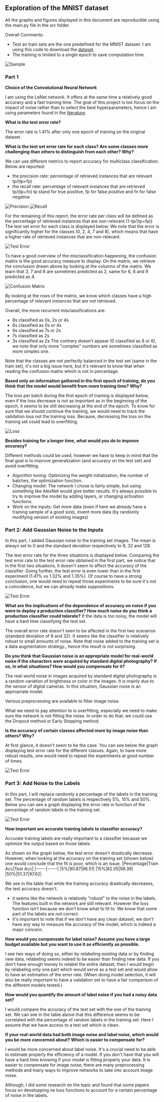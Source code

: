 ## Exploration of the MNIST dataset

All the graphs and figures displayed in this document are reproducible using the main.py file in the src folder.

Overall Comments:
- Test an train sets are the one predefined for the MNIST dataset. I am using this code to download the [dataset](https://github.com/tensorflow/tensorflow/blob/a5d8217c4ed90041bea2616c14a8ddcf11ec8c03/tensorflow/examples/tutorials/mnist/input_data.py).
- The training is limited to a single epoch to save computation time.

![Sample](output/figs/sample_mnist_images.png)

### Part 1

**Choice of the Convolutional Neural Network**

I am using the LeNet network. It offers at the same time a relatively good accuracy and a fast training time. The goal of this project is too focus on the impact of noise rather than to select the best hyperparameters, hence I am using parameters found in the [literature](http://www.pyimagesearch.com/2016/08/01/lenet-convolutional-neural-network-in-python/).

**What is the test error rate?**

The error rate is 1.41% after only one epoch of training on the original dataset.

**What is the test set error rate for each class? Are some classes more challenging than others to distinguish from each other? Why?**

We can use different metrics to report accuracy for multiclass classification. Below are reported:
- the precision rate: percentage of retrieved instances that are relevant tp/(tp+fp)
- the recall rate: percentage of relevant instances that are retrieved tp/(tp+fn)
tp stand for true positive, fp for false positive and fn for false negative

![Precision](output/figs/output_0/precision.png)
![Recall](output/figs/output_0/recall.png)

For the remaining of this report, the error rate per class will be defined as the percentage of retrieved instances that are non-relevant (1-tp/(tp+fp))
The test set error for each class is displayed below. We note that the error is significantly higher for the classes (0, 2, 4, 7 and 8), which means that have a higher rate of retrieved instances that are non-relevant.

![Test Error](output/figs/output_0/test_error.png)

To have a good overview of the misclassification happening, the confusion matrix is the good accuracy measure to display. On the matrix, we retrieve the conclusion drawn above by looking at the columns of the matrix. We learn that 3, 7 and 8 are sometimes predicted as 2, same for 6, 8 and 9 predicted as 4.

![Confusion Matrix](output/figs/output_0/confusion_matrix.png)

By looking at the rows of the matrix, we know which classes have a high percentage of relevant instances that are not retrieved.

Overall, the more recurrent misclassifications are:
- 8s classified as 0s, 2s or 4s
- 6s classified as 0s or 4s
- 9s classified as 7s or 2s
- 7s classified as 2s
- 3s classified as 2s
The contrary doesn't appear (0 classified as 8 or 6), we note that only more "complex" numbers are sometimes classified as more simples one.

Note that the classes are not perfectly balanced in the test set (same in the train set), it's not a big issue here, but it's relevant to know that when reading the confusion matrix which is not in percentage.

**Based only on information gathered in the first epoch of training, do you think that the model would benefit from more training time? Why?**

The loss per batch during the first epoch of training is displayed below, even if the loss decrease is not as important as in the beginning of the epoch, it seems to be still decreasing at the end of the epoch.
To know for sure that we should continue the training, we would need to track the validation loss not the training loss. Because, decreasing the loss on the training set could lead to overfitting.

![Loss](output/figs/output_0/loss_first_epoch.png)

**Besides training for a longer time, what would you do to improve accuracy?**

Different methods could be used, however we have to keep in mind that the final goal is to improve generalization (and accuracy on the test set) and avoid overfitting.
- Algorithm tuning: Optimizing the weight initialization, the number of batches, the optimization function.
- Changing model: The network I chose is fairly simple, but using something like AlexNet would give better results. It's always possible to try to improve the model by adding layers, or changing activation functions.
- Work on the inputs: Get more data (even if here we already have a training sample of a good size), invent more data (by randomly modifying version of existing images)

### Part 2: Add Gaussian Noise to the Inputs

In this part, I added Gaussian noise to the training set images. The mean is always set to 0 and the standard deviation respectively to 8, 32 and 128.

The test error rate for the three situations is displayed below. Comparing the test error rate to the test error rate obtained in the first part, we notice that in the first two situations, it doesn't seem to affect the accuracy of the classifier.
Going further, the test error is even lower than in the first experiment (1.41% vs 1.32% and 1.35%). Of course to have a strong conclusion, one would need to repeat those experiments to be sure it's not a coincidence, but we can already make suppositions.

![Test Error](output/figs/image_noise.png)

**What are the implications of the dependence of accuracy on noise if you were to deploy a production classifier? How much noise do you think a production classifier could tolerate?**
If the data is too noisy, the model will have a hard time classifying the test set.

The overall error rate doesn't seen to be affected in the first two scenarios (standard deviation of 8 and 32). It seems like the classifier is relatively robust to small amounts of noise. Note that noise added to the training set is a data augmentation strategy., hence this result is not surprising.

**Do you think that Gaussian noise is an appropriate model for real-world noise if the characters were acquired by standard digital photography? If so, in what situations? How would you compensate for it?**

The real-world noise in images acquired by standard digital photography is a random variation of brightness or color in the images. It is mainly due to the sensor of digital cameras. In this situation, Gaussian noise is an appropriate model.

Various preprocessing are available to filter image noise.

What we need to pay attention to is overfitting, especially we need to make sure the network is not fitting the noise. In order to do that, we could use the Dropout method or Early Stopping method.

**Is the accuracy of certain classes affected more by image noise than others? Why?**

At first glance, it doesn't seem to be the case. You can see below the graph displaying test error rate for the different classes. Again, to have more robust results, one would need to repeat the experiments at good number of times.

![Test Error](output/figs/output_3/test_error.png)

### Part 3: Add Noise to the Labels

In this part, I will replace randomly a percentage of the labels in the training set. The percentage of random labels is respectively 5%, 15% and 50%.
Below you can see a graph displaying the error rate in function of the percentage of random labels in the training set.

![Test Error](output/fig/label_noise.png)

**How important are accurate training labels to classifier accuracy?**

Accurate training labels are really important to a classifier because we optimize the output based on those labels.

As shown on the graph below, the test error doesn't drastically decrease. However, when looking at the accuracy on the training set (shown below) one would conclude that the fit is poor, which is an issue.
|Percentage|Train Acc|Test Acc|
|-----|-----|
|5%|90.87|98.51|
|15%|82.05|98.39|
|50%|51.37|97.62|

We see in the table that while the training accuracy drastically decreases, the test accuracy doesn't.
- it seems like the network is relatively "robust" to the noise in the labels. The features built in the network are still relevant. However the loss function isn't because we don't know what to fit to. We know that some part of the labels are not correct.
- it's important to note that if we don't have any clean dataset, we don't have any way to measure the accuracy of the model, which is indeed a major concern.

**How would you compensate for label noise? Assume you have a large budget available but you want to use it as efficiently as possible.**

I see two ways of doing so, either by relabeling existing data or by finding new data, relabeling seems indeed to be easier than finding new data.
If you don't have enough money to relabel the entire dataset, then I would begin by relabeling only one part which would serve as a test set and would allow to have an estimation of the error rate.
(When doing model selection, it will also be really important to have a validation set to have a fair comparison of the different models tested.)

**How would you quantify the amount of label noise if you had a noisy data set?**

I would compare the accuracy of the test set with the one of the training set. We can see in the table above that this difference seems to be correlated with the percentage of random labels in the training set.
Here I assume that we have access to a test set which is clean.

**If your real-world data had both image noise and label noise, which would you be more concerned about? Which is easier to compensate for?**

I would be more concerned about label noise. It's a crucial need to be able to estimate properly the efficiency of a model. If you don't have that you will have a hard time knowing if your model is fitting properly your data.
It is easier to compensate for image noise, there are many preprocessing methods and many ways to improve networks to take into account image noise.

Although, I did some research on the topic and found that some papers focus on developping ne loss functions to account for a certain percentage of noise in the labels.
